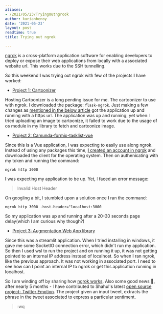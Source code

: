 ```yaml
---
aliases:
- /2021/05/23/TryingOutngrook
author: kurianbenoy
date: '2021-05-23'
layout: post
readtime: true
title: Trying out ngrok

---
```


[ngrok](https://ngrok.com/) is a cross-platform application software for enabling developers to deploy or expose their web applications from locally with 
a associated website url. This works due to the SSH tunnelling.

So this weekend I was trying out ngrok with few of the projects I have worked:

- [Project 1: Cartoonizer](https://github.com/Toon-It/Cartoonizer)

Hosting Cartoonizer is a long pending issue for me. The cartoonizer to use with ngrok. I downloaded the package: `flask-ngrok`. Just making a few 
changes as [mentioned in the below article](https://www.geeksforgeeks.org/how-to-run-python-flask-app-online-using-ngrok/) got the application up and running
with a https url. The application was up and running, yet when I tried uploading an image to cartoonize, it failed to work due to the usage of os module in
my library to fetch and cartoonize image.

- [Project 2: Camunda-formio-tasklist-vue](https://github.com/AOT-Technologies/forms-flow-ai-extensions/tree/master/camunda-formio-tasklist-vue)

Since this is a Vue application, I was expecting to easily use along ngrok. Instead of using any packages this time, [I created an account
in ngrok](https://ngrok.com/) and downloaded the client for the operating system. Then on authenicating with my token and running the command:

`ngrok http 3000`

I was expecting my application to be up. Yet, I faced an error message:

> Invalid Host Header 

On googling a bit, I stumbled upon a solution once I ran the command: 

`ngrok http 3000 -host-header="localhost:3000`

So my application was up and running after a 20-30 seconds page delay(which I  am curious why though?)

- [Project 3: Augmentation Web App library](https://github.com/kurianbenoy/Augmentation-web-app-library)

Since this was a streamlit application. When I tried installing in windows, it gave me some SocketIO connection error, which didn't run my application.
So then I used wsl to run the project and on running it up, it was not getting pointed to an internal IP address instead of localhost. So when I ran ngrok,
like the previous approach. It was not working in associated port. I need to see how can I point an internal IP to ngrok or get this application running in 
localhost.


So I am winding off by sharing how [ngrok works](https://ngrok.com/product). Also some good news 🌼, after nearly 5 months - I have contributed to 
Shahul's latest [open source project- Twitter Emotion](https://github.com/shahules786/twitter-emotions). The project given an input tweet, extracts the phrase in
the tweet associated to express a particular sentiment.

>:wq
